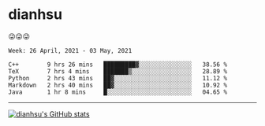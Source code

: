 
# dianhsu

:stuck_out_tongue_winking_eye::stuck_out_tongue_winking_eye::stuck_out_tongue_winking_eye:

<!--START_SECTION:waka-->
```text
Week: 26 April, 2021 - 03 May, 2021

C++        9 hrs 26 mins   █████████▓░░░░░░░░░░░░░░░   38.56 % 
TeX        7 hrs 4 mins    ███████▒░░░░░░░░░░░░░░░░░   28.89 % 
Python     2 hrs 43 mins   ██▓░░░░░░░░░░░░░░░░░░░░░░   11.12 % 
Markdown   2 hrs 40 mins   ██▓░░░░░░░░░░░░░░░░░░░░░░   10.92 % 
Java       1 hr 8 mins     █░░░░░░░░░░░░░░░░░░░░░░░░   04.65 % 
```
<!--END_SECTION:waka-->

---

[![dianhsu's GitHub stats](https://github-readme-stats.vercel.app/api?username=dianhsu)](https://github.com/anuraghazra/github-readme-stats)
